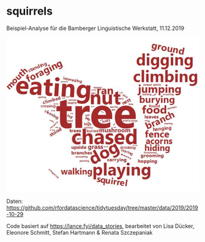 # squirrels

Beispiel-Analyse für die Bamberger Linguistische Werkstatt, 11.12.2019

![squirrel](https://raw.githubusercontent.com/empirical-linguistics/squirrels/master/squirrelcloud.JPG)

Daten: https://github.com/rfordatascience/tidytuesday/tree/master/data/2019/2019-10-29

Code basiert auf https://lance.fyi/data_stories, bearbeitet von Lisa Dücker, Eleonore Schmitt, Stefan Hartmann & Renata Szczepaniak
